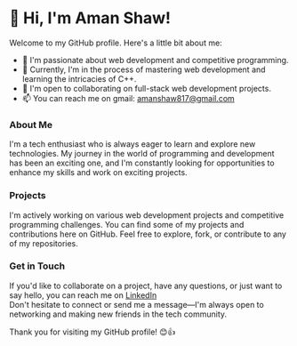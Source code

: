  <h1>👋 Hi, I'm Aman Shaw!</h1>
        <p>Welcome to my GitHub profile. Here's a little bit about me:</p>
        <ul>
            <li>👀 I'm passionate about web development and competitive programming.</li>
            <li>🌱 Currently, I'm in the process of mastering web development and learning the intricacies of C++.</li>
            <li>💞️ I'm open to collaborating on full-stack web development projects.</li>
            <li>📫 You can reach me on gmail: <a href="mailto:amanshaw817@gmail.com">amanshaw817@gmail.com</a></li>
        </ul>
        <h3>About Me</h3>
        <p>I'm a tech enthusiast who is always eager to learn and explore new technologies. My journey in the world of programming and development has been an exciting one, and I'm constantly looking for opportunities to enhance my skills and work on exciting projects.</p>
        <h3>Projects</h3>
        <p>I'm actively working on various web development projects and competitive programming challenges. You can find some of my projects and contributions here on GitHub. Feel free to explore, fork, or contribute to any of my repositories.</p>
        <div>
            <h3>Get in Touch</h3>
            <p>If you'd like to collaborate on a project, have any questions, or just want to say hello, you can reach me on
          <a href="https://www.linkedin.com/in/amanshaw445/"> LinkedIn</a>
             <br> Don't hesitate to connect or send me a message—I'm always open to networking and making new friends in the tech community.</p>
        </div>
        <p>Thank you for visiting my GitHub profile! 😊👍</p>
    </div>
</body>
</html>
